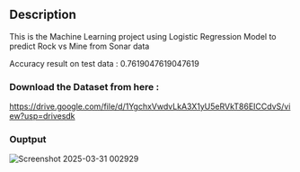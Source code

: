 ## Description 

This is the Machine Learning project using Logistic Regression Model to predict Rock vs Mine from Sonar data

Accuracy result on test data :  0.7619047619047619

### Download the Dataset from here :
https://drive.google.com/file/d/1YgchxVwdvLkA3X1yU5eRVkT86EICCdvS/view?usp=drivesdk

### Ouptput

![Screenshot 2025-03-31 002929](https://github.com/user-attachments/assets/e1a80dfe-67e6-4f6b-a83f-df787f661128)


